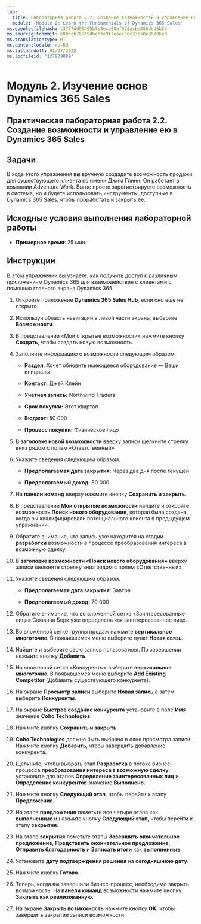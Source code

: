 ```yaml
---
lab:
  title: Лабораторная работа 2.2. Создание возможностей и управление ними в Dynamics 365 Sales
  module: 'Module 2: Learn the Fundamentals of Dynamics 365 Sales'
ms.openlocfilehash: c37f7dd95495b7c8ecb08af925acba05bded6b2b
ms.sourcegitcommit: 600ccb76999dbc6fe9f7eaece0c235b0e85706ed
ms.translationtype: HT
ms.contentlocale: ru-RU
ms.lasthandoff: 01/27/2022
ms.locfileid: "137909089"
---
```

<a name="module-2-learn-the-fundamentals-of-dynamics-365-sales"></a>Модуль 2. Изучение основ Dynamics 365 Sales
========================

## <a name="practice-lab-22---create-and-manage-an-opportunity-in-dynamics-365-sales"></a>Практическая лабораторная работа 2.2. Создание возможности и управление ею в Dynamics 365 Sales 

## <a name="objectives"></a>Задачи

В ходе этого упражнения вы вручную создадите возможность продажи для существующего клиента по имени Джим Глинн. Он работает в компании Adventure Work. Вы не просто зарегистрируете возможность в системе, но и будете использовать инструменты, доступные в Dynamics 365 Sales, чтобы проработать и закрыть ее.


## <a name="lab-setup"></a>Исходные условия выполнения лабораторной работы

  - **Примерное время**: 25 мин.

## <a name="instructions"></a>Инструкции

В этом упражнении вы узнаете, как получить доступ к различным приложениям Dynamics 365 для взаимодействия с клиентами с помощью главного экрана Dynamics 365. 

1. Откройте приложение **Dynamics 365 Sales Hub**, если оно еще не открыто. 

2. Используя область навигации в левой части экрана, выберите **Возможности**. 

3. В представлении «Мои открытые возможности» нажмите кнопку **Создать**, чтобы создать новую возможность.

4. Заполните информацию о возможности следующим образом:

    - **Раздел**: Хочет обновить имеющееся оборудование — Ваши инициалы

    - **Контакт:** Джей Клейн

    - **Учетная запись:** Northwind Traders

    - **Срок покупки:** Этот квартал

    - **Бюджет:** 50 000

    - **Процесс покупки:** Физическое лицо

5. В **заголовке новой возможности** вверху записи щелкните стрелку вниз рядом с полем «Ответственный» 

6. Укажите сведения следующим образом.

    - **Предполагаемая дата закрытия:** Через два дня после текущей

    - **Предполагаемый доход:** 50 000

7. На **панели команд** вверху нажмите кнопку **Сохранить и закрыть**. 

8. В представлении **Мои открытые возможности** найдите и откройте возможность **Поиск нового оборудования**, которая была создана, когда вы квалифицировали потенциального клиента в предыдущем упражнении. 

9. Обратите внимание, что запись уже находится на стадии **разработки** возможности в процессе преобразования интереса в возможную сделку. 

10. В **заголовке возможности «Поиск нового оборудования»** вверху записи щелкните стрелку вниз рядом с полем «Ответственный» 

11. Укажите сведения следующим образом.

    - **Предполагаемая дата закрытия:** Завтра

    - **Предполагаемый доход:** 70 000

12. Обратите внимание, что во вложенной сетке «Заинтересованные лица» Сюзанна Берк уже определена как заинтересованное лицо. 

13. Во вложенной сетке группы продаж нажмите **вертикальное многоточие**. В появившемся меню выберите пункт **Новая связь**. 

14. Найдите и выберите свою запись пользователя. По завершении нажмите кнопку **Добавить**. 

15. На вложенной сетке «Конкуренты» выберите **вертикальное многоточие**. В появившемся меню выберите **Add Existing Competitor** (Добавить существующего конкурента). 

16. На экране **Просмотр записи** выберите **Новая запись**,а затем выберите **Конкуренты**.

17. На экране **Быстрое создание конкурента** установите в поле **Имя** значение **Coho Technologies**.

18. Нажмите кнопку **Сохранить и закрыть**.

19. **Coho Technologies** должно быть выбрано в окне просмотра записи. Нажмите кнопку **Добавить**, чтобы завершить добавление конкурента. 

20. Щелкните, чтобы выбрать этап **Разработка** в потоке бизнес-процесса **преобразования интереса в возможную сделку**, установите для этапов **Определение заинтересованных лиц** и **Определение конкурентов** значение **Выполнено**. 

21. Нажмите кнопку **Следующий этап**, чтобы перейти к этапу **Предложение**.

22. На этапе **предложения** пометьте все четыре этапа как **выполненные** и нажмите кнопку **Следующий этап**, чтобы перейти к этапу **закрытия**. 

23. На этапе **закрытия** пометьте этапы **Завершить окончательное предложение**, **Представить окончательное предложение**, **Отправить благодарность** и **Записать итоги** как **выполненные**. 

24. Установите **дату подтверждения решения** на **сегодняшнюю дату**. 

25. Нажмите кнопку **Готово**. 

26. Теперь, когда вы завершили бизнес-процесс, необходимо закрыть возможность. На **панели команд** возможности нажмите кнопку **Закрыть как реализованную**. 

27. На экране **Закрыть возможность** нажмите кнопку **OK**, чтобы завершить закрытие записи возможности. 

